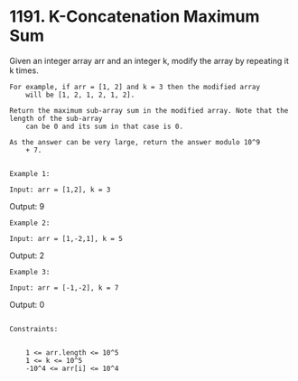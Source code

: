 # 1191. K-Concatenation Maximum Sum

Given an integer array arr and an integer k, modify the array
        by repeating it k times.

    For example, if arr = [1, 2] and k = 3 then the modified array
        will be [1, 2, 1, 2, 1, 2].

    Return the maximum sub-array sum in the modified array. Note that the length of the sub-array
        can be 0 and its sum in that case is 0.

    As the answer can be very large, return the answer modulo 10^9
        + 7.

     
    Example 1:

    Input: arr = [1,2], k = 3
Output: 9

    Example 2:

    Input: arr = [1,-2,1], k = 5
Output: 2

    Example 3:

    Input: arr = [-1,-2], k = 7
Output: 0

     
    Constraints:

    
        1 <= arr.length <= 10^5
        1 <= k <= 10^5
        -10^4 <= arr[i] <= 10^4